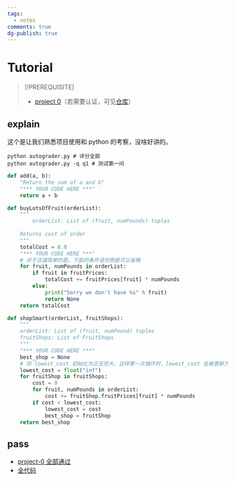 ```yaml
---
tags:
  - notes
comments: true
dg-publish: true
---
```


# Tutorial

> [!PREREQUISITE]
>
> - [project 0](https://inst.eecs.berkeley.edu/~cs188/sp24/projects/proj0/)（若需要认证，可见[仓库](https://github.com/Darstib/cs188/tree/main/materials/project/intro_page)）

## explain

这个是让我们熟悉项目使用和 python 的考察，没啥好讲的。

```shell
python autograder.py # 评分全部
python autograder.py -q q1 # 测试第一问
```

```python title="addition.py"
def add(a, b):
    "Return the sum of a and b"
    "*** YOUR CODE HERE ***"
    return a + b
```

```python title="buyLotsOfFruit.py"
def buyLotsOfFruit(orderList):
    """
        orderList: List of (fruit, numPounds) tuples
    
    Returns cost of order
    """
    totalCost = 0.0
    "*** YOUR CODE HERE ***"
    # 对于这道简单的题，下面的条件语句倒是可以省略
    for fruit, numPounds in orderList:
        if fruit in fruitPrices:
            totalCost += fruitPrices[fruit] * numPounds
        else:
            print("Sorry we don't have %s" % fruit)
            return None
    return totalCost
```

```python title="shopSmart.py"
def shopSmart(orderList, fruitShops):
    """
    orderList: List of (fruit, numPound) tuples
    fruitShops: List of FruitShops
    """
    "*** YOUR CODE HERE ***"
    best_shop = None
    # 将 lowest_cost 初始化为正无穷大，这样第一次循环时，lowest_cost 会被更新为第一个商店的 cost
    lowest_cost = float("inf")
    for fruitShop in fruitShops:
        cost = 0
        for fruit, numPounds in orderList:
            cost += fruitShop.fruitPrices[fruit] * numPounds
        if cost < lowest_cost:
            lowest_cost = cost
            best_shop = fruitShop
    return best_shop
```
## pass

- [project-0 全部通过](attachments/project-0.png)
- [全代码](https://github.com/Darstib/cs188/tree/main/project/solution)